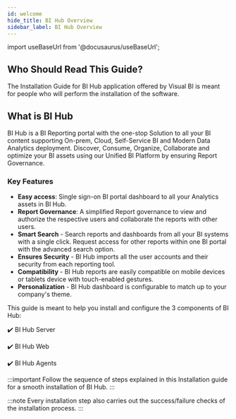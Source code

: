 ```yaml
---
id: welcome
hide_title: BI Hub Overview
sidebar_label: BI Hub Overview
---
```


import useBaseUrl from '@docusaurus/useBaseUrl';

## Who Should Read This Guide?

The Installation Guide for BI Hub application offered by Visual BI is meant for people who will perform the installation of the software.

## What is BI Hub

BI Hub is a BI Reporting portal with the one-stop Solution to all your BI content supporting On-prem, Cloud, Self-Service BI and Modern Data Analytics deployment. 
Discover, Consume, Organize, Collaborate and optimize your BI assets using our Unified BI Platform by ensuring Report Governance.

### Key Features

- **Easy access**: Single sign-on BI portal dashboard to all your Analytics assets in BI Hub.
- **Report Governance**: A simplified Report governance to view and authorize the respective users and collaborate the reports with other users.
- **Smart Search** - Search reports and dashboards from all your BI systems with a single click. Request access for other reports within one BI portal with the advanced search option.
- **Ensures Security** - BI Hub imports all the user accounts and their security from each reporting tool.
- **Compatibility** - BI Hub reports are easily compatible on mobile devices or tablets device with touch-enabled gestures.
- **Personalization** - BI Hub dashboard is configurable to match up to your company's theme.

This guide is meant to help you install and configure the 3 components of BI Hub:

:heavy_check_mark: BI Hub Server

:heavy_check_mark: BI Hub Web

:heavy_check_mark: BI Hub Agents

:::important
Follow the sequence of steps explained in this Installation guide for a smooth installation of BI Hub.
:::

:::note
Every installation step also carries out the success/failure checks of the installation process.
:::
